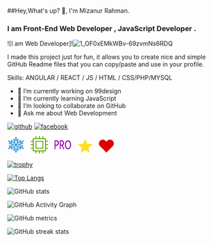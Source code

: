 ##Hey,What's up? 👋, I'm Mizanur Rahman.
### I am Front-End Web Developer , JavaScript Developer .
![I am Web Developer]!![1_OF0xEMkWBv-69zvmNs6RDQ](https://user-images.githubusercontent.com/96472499/147044341-31fbecbb-bf50-4831-9a12-e3f30b648a3e.gif)



I made this project just for fun, it allows you to create nice and simple GitHub Readme files that you can copy/paste and use in your profile.

Skills: ANGULAR / REACT / JS / HTML / CSS/PHP/MYSQL

- 🔭 I’m currently working on 99design 
- 🌱 I’m currently learning JavaScript 
- 👯 I’m looking to collaborate on GitHub 
- 💬 Ask me about Web Development 


[<img src='https://cdn.jsdelivr.net/npm/simple-icons@3.0.1/icons/github.svg' alt='github' height='40'>](https://github.com/mizanurrahmanoi)  [<img src='https://cdn.jsdelivr.net/npm/simple-icons@3.0.1/icons/facebook.svg' alt='facebook' height='40'>](https://www.facebook.com/mizanurrahman)  

<a href='https://archiveprogram.github.com/'><img src='https://raw.githubusercontent.com/acervenky/animated-github-badges/master/assets/acbadge.gif' width='40' height='40'></a> <a href='https://docs.github.com/en/developers'><img src='https://raw.githubusercontent.com/acervenky/animated-github-badges/master/assets/devbadge.gif' width='40' height='40'></a> <a href='https://github.com/pricing'><img src='https://raw.githubusercontent.com/acervenky/animated-github-badges/master/assets/pro.gif' width='40' height='40'></a> <a href='https://stars.github.com/'><img src='https://raw.githubusercontent.com/acervenky/animated-github-badges/master/assets/starbadge.gif' width='35' height='35'></a> <a href='https://docs.github.com/en/github/supporting-the-open-source-community-with-github-sponsors'><img src='https://raw.githubusercontent.com/acervenky/animated-github-badges/master/assets/sponsorbadge.gif' width='35' height='35'></a> 

[![trophy](https://github-profile-trophy.vercel.app/?username=mizanurrahmanoi)](https://github.com/ryo-ma/github-profile-trophy)

[![Top Langs](https://github-readme-stats.vercel.app/api/top-langs/?username=mizanurrahmanoi)](https://github.com/anuraghazra/github-readme-stats)

![GitHub stats](https://github-readme-stats.vercel.app/api?username=mizanurrahmanoi&show_icons=true&count_private=true)  

![GitHub Activity Graph](https://activity-graph.herokuapp.com/graph?username=mizanurrahmanoi)  

![GitHub metrics](https://metrics.lecoq.io/mizanurrahmanoi)  

![GitHub streak stats](https://github-readme-streak-stats.herokuapp.com/?user=mizanurrahmanoi)  
